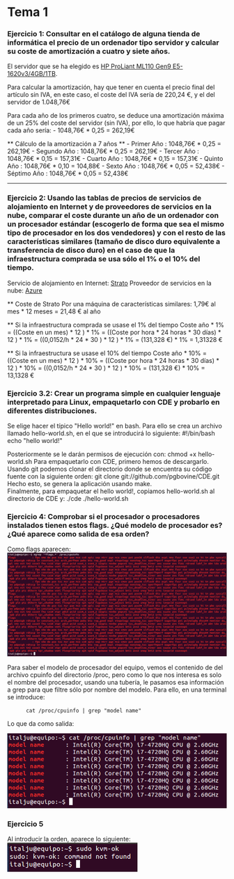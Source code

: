 # Tema 1

### Ejercicio 1: Consultar en el catálogo de alguna tienda de informática el precio de un ordenador tipo servidor y calcular su coste de amortización a cuatro y siete años.

El servidor que se ha elegido es [HP ProLiant ML110 Gen9 E5-1620v3/4GB/1TB](http://www.pccomponentes.com/hp_proliant_ml110_gen9_e5_1620v3_4gb_1tb.html).

Para calcular la amortización, hay que tener en cuenta el precio final del artículo sin IVA, en este caso, el coste del IVA sería de 220,24 €, y el del servidor de 1.048,76€

Para cada año de los primeros cuatro, se deduce una amortización máxima de un 25% del coste del servidor (sin IVA), por ello, lo que habría que pagar cada año sería: 
	- 1048,76€ * 0,25	=	262,19€

** Cálculo de la amortización a 7 años **
	- Primer Año  :	1048,76€ * 0,25	=	262,19€
	- Segundo Año :	1048,76€ * 0,25	=	262,19€
	- Tercer Año  :	1048,76€ * 0,15 =	157,31€
	- Cuarto Año  : 1048,76€ * 0,15 =	157,31€
	- Quinto Año  : 1048,76€ * 0,10 =	104,88€
	- Sexto Año   : 1048,76€ * 0,05 =	52,438€
	- Séptimo Año : 1048,76€ * 0,05 =	52,438€


-------------------------------------------------------------------------------------------------------------------------------------------------

### Ejercicio 2: Usando las tablas de precios de servicios de alojamiento en Internet y de proveedores de servicios en la nube, comparar el coste durante un año de un ordenador con un procesador estándar (escogerlo de forma que sea el mismo tipo de procesador en los dos vendedores) y con el resto de las características similares (tamaño de disco duro equivalente a transferencia de disco duro) en el caso de que la infraestructura comprada se usa sólo el 1% o el 10% del tiempo.

Servicio de alojamiento en Internet: [Strato](https://www.strato.es/)
Proveedor de servicios en la nube: [Azure](https://azure.microsoft.com/es-es/pricing/details/virtual-machines/#Linux)

** Coste de Strato
 Por una máquina de características similares: 1,79€ al mes * 12 meses = 21,48 € al año


** Si la infraestructura comprada se usase el 1% del tiempo 
 Coste año * 1% = ((Coste en un mes) * 12 ) * 1% = ((Coste por hora * 24 horas * 30 días) * 12 ) * 1% = ((0,0152/h * 24 * 30 ) * 12 ) * 1% = (131,328 €) * 1% = 1,31328 €          
                   

** Si la infraestructura se usase el 10% del tiempo
 Coste año * 10% = ((Coste en un mes) * 12 ) * 10% = ((Coste por hora * 24 horas * 30 días) * 12 ) * 10% = ((0,0152/h * 24 * 30 ) * 12 ) * 10% = (131,328 €) * 10% = 13,1328 € 


### Ejercicio 3.2: Crear un programa simple en cualquier lenguaje interpretado para Linux, empaquetarlo con CDE y probarlo en diferentes distribuciones.

 Se elige hacer el típico "Hello world!" en bash. Para ello se crea un archivo llamado hello-world.sh, en el que se introducirá lo siguiente:
   #!/bin/bash
   echo "hello world!"     

Posteriormente se le darán permisos de ejecución con: chmod +x hello-world.sh
Para empaquetarlo con CDE, primero hemos de descargarlo. Usando git podemos clonar el directorio donde se encuentra su código fuente con la siguiente orden:
git clone git://github.com/pgbovine/CDE.git
Hecho esto, se genera la aplicación usando make.            
Finalmente, para empaquetar el hello world!, copiamos hello-world.sh al directorio de CDE y: ./cde ./hello-world.sh

### Ejercicio 4: Comprobar si el procesador o procesadores instalados tienen estos flags. ¿Qué modelo de procesador es? ¿Qué aparece como salida de esa orden?

      
Como flags aparecen:   
![misFlags](tema1/ejercicio4_flags.png)    

      
Para saber el modelo de procesador del equipo, vemos el contenido de del archivo cpuinfo del directorio /proc, pero como lo que nos interesa es solo el nombre del procesador, usando una tubería, le pasamos esa información a grep para que filtre sólo por nombre del modelo. Para ello, en una terminal se introduce:
      
          cat /proc/cpuinfo | grep "model name"
         
Lo que da como salida:          

![miProcesador](tema1/ejercicio4_modeloProcesadores.png)    

### Ejercicio 5
      
Al introducir la orden, aparece lo siguiente:         
![kvm](tema1/ejercicio5_kvm.png)    